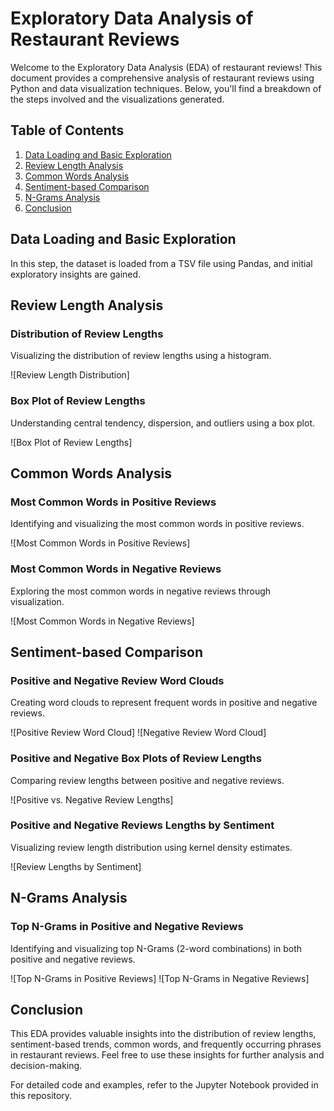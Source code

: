 # Exploratory Data Analysis of Restaurant Reviews

Welcome to the Exploratory Data Analysis (EDA) of restaurant reviews! This document provides a comprehensive analysis of restaurant reviews using Python and data visualization techniques. Below, you'll find a breakdown of the steps involved and the visualizations generated.

## Table of Contents

1. [Data Loading and Basic Exploration](#data-loading-and-basic-exploration)
2. [Review Length Analysis](#review-length-analysis)
3. [Common Words Analysis](#common-words-analysis)
4. [Sentiment-based Comparison](#sentiment-based-comparison)
5. [N-Grams Analysis](#n-grams-analysis)
6. [Conclusion](#conclusion)

## Data Loading and Basic Exploration

In this step, the dataset is loaded from a TSV file using Pandas, and initial exploratory insights are gained.

## Review Length Analysis

### Distribution of Review Lengths

Visualizing the distribution of review lengths using a histogram.

![Review Length Distribution]

### Box Plot of Review Lengths

Understanding central tendency, dispersion, and outliers using a box plot.

![Box Plot of Review Lengths]

## Common Words Analysis

### Most Common Words in Positive Reviews

Identifying and visualizing the most common words in positive reviews.

![Most Common Words in Positive Reviews]

### Most Common Words in Negative Reviews

Exploring the most common words in negative reviews through visualization.

![Most Common Words in Negative Reviews]

## Sentiment-based Comparison

### Positive and Negative Review Word Clouds

Creating word clouds to represent frequent words in positive and negative reviews.

![Positive Review Word Cloud]
![Negative Review Word Cloud]

### Positive and Negative Box Plots of Review Lengths

Comparing review lengths between positive and negative reviews.

![Positive vs. Negative Review Lengths]

### Positive and Negative Reviews Lengths by Sentiment

Visualizing review length distribution using kernel density estimates.

![Review Lengths by Sentiment]

## N-Grams Analysis

### Top N-Grams in Positive and Negative Reviews

Identifying and visualizing top N-Grams (2-word combinations) in both positive and negative reviews.

![Top N-Grams in Positive Reviews]
![Top N-Grams in Negative Reviews]

## Conclusion

This EDA provides valuable insights into the distribution of review lengths, sentiment-based trends, common words, and frequently occurring phrases in restaurant reviews. Feel free to use these insights for further analysis and decision-making.

For detailed code and examples, refer to the Jupyter Notebook provided in this repository.
